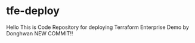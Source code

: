 # tfe-deploy
Hello This is Code Repository for deploying Terraform Enterprise Demo by Donghwan
NEW COMMIT!!
